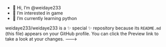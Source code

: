 - 👋 Hi, I’m @weidaye233
- 👀 I’m interested in game
- 🌱 I’m currently learning python

weidaye233/weidaye233 is a ✨ special ✨ repository because its `README.md` (this file) appears on your GitHub profile.
You can click the Preview link to take a look at your changes.
--->
